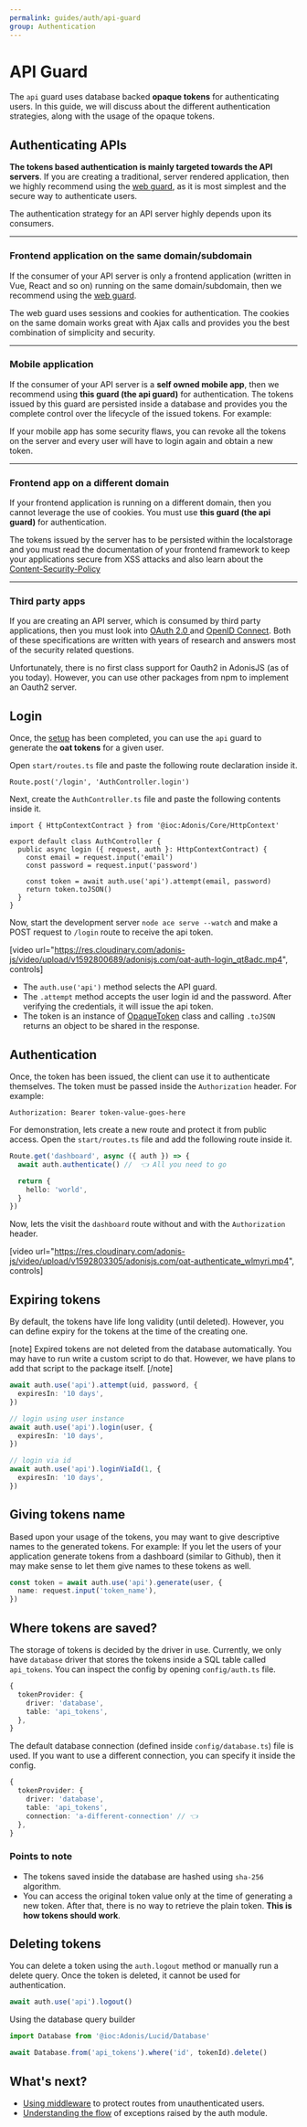 ```yaml
---
permalink: guides/auth/api-guard
group: Authentication
---
```


# API Guard
The `api` guard uses database backed **opaque tokens** for authenticating users. In this guide, we will discuss about the different authentication strategies, along with the usage of the opaque tokens.

## Authenticating APIs
**The tokens based authentication is mainly targeted towards the API servers**. If you are creating a traditional, server rendered application, then we highly recommend using the [web guard](web-guard), as it is most simplest and the secure way to authenticate users.

The authentication strategy for an API server highly depends upon its consumers.

---

### Frontend application on the same domain/subdomain
If the consumer of your API server is only a frontend application (written in Vue, React and so on) running on the same domain/subdomain, then we recommend using the [web guard](web-guard).

The web guard uses sessions and cookies for authentication. The cookies on the same domain works great with Ajax calls and provides you the best combination of simplicity and security.

---

### Mobile application
If the consumer of your API server is a **self owned mobile app**, then we recommend using **this guard (the api guard)** for authentication. The tokens issued by this guard are persisted inside a database and provides you the complete control over the lifecycle of the issued tokens. For example:

If your mobile app has some security flaws, you can revoke all the tokens on the server and every user will have to login again and obtain a new token.

---

### Frontend app on a different domain
If your frontend application is running on a different domain, then you cannot leverage the use of cookies. You must use **this guard (the api guard)** for authentication.

The tokens issued by the server has to be persisted within the localstorage and you must read the documentation of your frontend framework to keep your applications secure from XSS attacks and also learn about the [Content-Security-Policy](https://content-security-policy.com/)

---

### Third party apps
If you are creating an API server, which is consumed by third party applications, then you must look into [OAuth 2.0
](https://oauth.net/2/) and [OpenID Connect](https://openid.net/connect/). Both of these specifications are written with years of research and answers most of the security related questions.

Unfortunately, there is no first class support for Oauth2 in AdonisJS (as of you today). However, you can use other packages from npm to implement an Oauth2 server.

## Login
Once, the [setup](setup) has been completed, you can use the `api` guard to generate the **oat tokens** for a given user.

Open `start/routes.ts` file and paste the following route declaration inside it.

```ts{}{start/routes.ts}
Route.post('/login', 'AuthController.login')
```

Next, create the `AuthController.ts` file and paste the following contents inside it.

```ts{}{app/Controllers/Http/AuthController.ts}
import { HttpContextContract } from '@ioc:Adonis/Core/HttpContext'

export default class AuthController {
  public async login ({ request, auth }: HttpContextContract) {
    const email = request.input('email')
    const password = request.input('password')

    const token = await auth.use('api').attempt(email, password)
    return token.toJSON()
  }
}
```

Now, start the development server `node ace serve --watch` and make a POST request to `/login` route to receive the api token.

[video url="https://res.cloudinary.com/adonis-js/video/upload/v1592800689/adonisjs.com/oat-auth-login_qt8adc.mp4", controls]

- The `auth.use('api')` method selects the API guard.
- The `.attempt` method accepts the user login id and the password. After verifying the credentials, it will issue the api token.
- The token is an instance of [OpaqueToken](https://github.com/adonisjs/auth/blob/develop/src/Tokens/OpaqueToken/index.ts) class and calling `.toJSON` returns an object to be shared in the response.

## Authentication
Once, the token has been issued, the client can use it to authenticate themselves. The token must be passed inside the `Authorization` header. For example:

```markup
Authorization: Bearer token-value-goes-here
```

For demonstration, lets create a new route and protect it from public access. Open the `start/routes.ts` file and add the following route inside it.

```ts
Route.get('dashboard', async ({ auth }) => {
  await auth.authenticate() //  👈 All you need to go

  return {
    hello: 'world',
  }
})

```

Now, lets the visit the `dashboard` route without and with the `Authorization` header.

[video url="https://res.cloudinary.com/adonis-js/video/upload/v1592803305/adonisjs.com/oat-authenticate_wlmyri.mp4", controls]

## Expiring tokens
By default, the tokens have life long validity (until deleted). However, you can define expiry for the tokens at the time of the creating one.

[note]
Expired tokens are not deleted from the database automatically. You may have to run write a custom script to do that. However, we have plans to add that script to the package itself.
[/note]

```ts
await auth.use('api').attempt(uid, password, {
  expiresIn: '10 days',
})

// login using user instance
await auth.use('api').login(user, {
  expiresIn: '10 days',
})

// login via id
await auth.use('api').loginViaId(1, {
  expiresIn: '10 days',
})
```

## Giving tokens name
Based upon your usage of the tokens, you may want to give descriptive names to the generated tokens. For example: If you let the users of your application generate tokens from a dashboard (similar to Github), then it may make sense to let them give names to these tokens as well.

```ts
const token = await auth.use('api').generate(user, {
  name: request.input('token_name'),
})
```

## Where tokens are saved?
The storage of tokens is decided by the driver in use. Currently, we only have `database` driver that stores the tokens inside a SQL table called `api_tokens`. You can inspect the config by opening `config/auth.ts` file.

```ts
{
  tokenProvider: {
    driver: 'database',
    table: 'api_tokens',
  },
}
```

The default database connection (defined inside `config/database.ts`) file is used. If you want to use a different connection, you can specify it inside the config.

```ts
{
  tokenProvider: {
    driver: 'database',
    table: 'api_tokens',
    connection: 'a-different-connection' // 👈
  },  
}
```

### Points to note

- The tokens saved inside the database are hashed using `sha-256` algorithm.
- You can access the original token value only at the time of generating a new token. After that, there is no way to retrieve the plain token. **This is how tokens should work**.

## Deleting tokens
You can delete a token using the `auth.logout` method or manually run a delete query. Once the token is deleted, it cannot be used for authentication.

```ts
await auth.use('api').logout()
```

Using the database query builder

```ts
import Database from '@ioc:Adonis/Lucid/Database'

await Database.from('api_tokens').where('id', tokenId).delete()
```

## What's next?

- [Using middleware](middleware) to protect routes from unauthenticated users.
- [Understanding the flow](handling-exceptions) of exceptions raised by the auth module.
